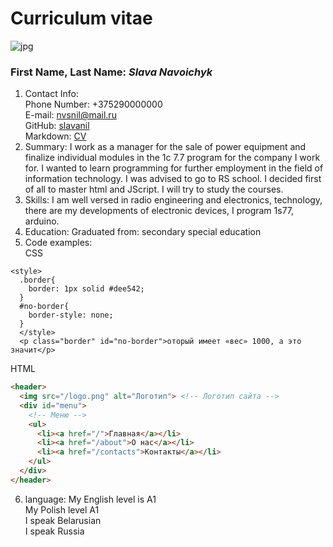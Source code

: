 # Curriculum vitae
![jpg](https://cdn.discordapp.com/attachments/918083434084192257/927208424494751775/a99b48291f26934b.png)
### First Name, Last Name: *Slava Navoichyk*
1. Contact Info:\
Phone Number: +375290000000\
E-mail: nvsnil@mail.ru\
GitHub: [slavanil](https://github.com/slavanil/rsschool-cv.git)\
Markdown: [CV](https://slavanil.github.io/rsschool-cv/cv)
2. Summary:
I work as a manager for the sale of power equipment and finalize individual modules in the 1c 7.7 program for the company I work for. I wanted to learn programming for further employment in the field of information technology. I was advised to go to RS school. I decided first of all to master html and JScript. I will try to study the courses.
3. Skills: 
I am well versed in radio engineering and electronics, technology, there are my developments of electronic devices, I program 1s77, arduino.
4. Education:
Graduated from:
secondary special education
5. Code examples:\
CSS 
~~~// CS
<style>
  .border{
    border: 1px solid #dee542;
  }
  #no-border{
    border-style: none;
  }
  </style>
  <p class="border" id="no-border">оторый имеет «вес» 1000, а это значит</p>
~~~ 
HTML
~~~ HTML
<header>
  <img src="/logo.png" alt="Логотип"> <!-- Логотип сайта -->
  <div id="menu">
    <!-- Меню -->
    <ul>
      <li><a href="/">Главная</a></li>
      <li><a href="/about">О нас</a></li>
      <li><a href="/contacts">Контакты</a></li>
    </ul>
  </div>
</header>
~~~
6. language:
My English level is A1\
My Polish level A1\
I speak Belarusian\
I speak Russia